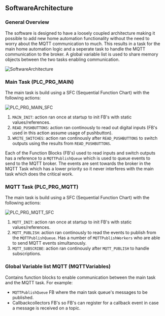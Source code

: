 ## SoftwareArchitecture

### **General Overview**
The software is designed to have a loosely coupled architecture making it possible to add new home automation functionality without the need to worry about the MQTT communication to much.
This results in a task for the main home automation logic and a seperate task to handle the MQTT communication to the broker. A global variable list is used to share memory objects between the two tasks enabling communication.

![SoftwareArchitecture](./_img/SoftwareArchitecture.svg)

### **Main Task (PLC_PRG_MAIN)**

The main task is build using a SFC (Sequential Function Chart) with the following actions:

![PLC_PRG_MAIN_SFC](./_img/PLC_PRG_MAIN_SFC.png)

1. `MAIN_INIT`: action ran once at startup to init FB's with static values/references.
2. `READ_PUSHBUTTONS`: action ran continously to read out digital inputs (FB's used in this action assume usage of pushbutton).
3. `WRITE_SWITCHES`: action ran continously after `READ_PUSHBUTTONS` to switch outputs using the results from `READ_PUSHBUTTONS`.

Each of the Function Blocks (FB's) used to read inputs and switch outputs has a reference to a `MQTTPublishQueue` which is used to queue events to send to the MQTT broker.
The events are sent towards the broker in the MQTT Task which has a lower priority so it never interferes with the main task which does the critical work.

### **MQTT Task (PLC_PRG_MQTT)**
The main task is build using a SFC (Sequential Function Chart) with the following actions:

![PLC_PRG_MQTT_SFC](./_img/PLC_PRG_MQTT_SFC.png)

1. `MQTT_INIT`: action ran once at startup to init FB's with static values/references.
2. `MQTT_PUBLISH`: action ran continously to read the events to publish from the `MQTTPublishQueue`. Has a number of `MQTTPublishWorkers` who are able to send MQTT events simultanously.
3. `MQTT_SUBSCRIBE`: action ran continously after `MQTT_PUBLISH` to handle subscriptions.

### **Global Variable list MQTT (MQTTVariables)**

Contains function blocks to enable communication between the main task and the MQTT task. For example:
- `MQTTPublishQueue` FB where the main task queue's messages to be published.
- Callbackcollectors FB's so FB's can register for a callback event in case a message is received on a topic.